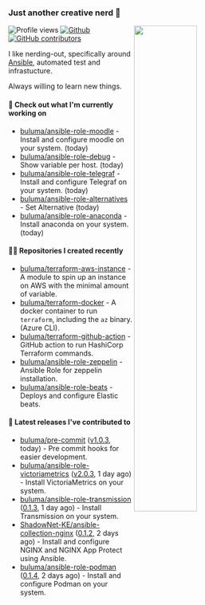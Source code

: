 ### Just another creative nerd 👋


![Profile views](https://gpvc.arturio.dev/buluma) <a href="https://gitstats.me/buluma">
  <img align="right" src="https://github-readme-stats.vercel.app/api?username=buluma&theme=gotham&show_icons=true" width="50%"/>
</a>
[![Github](https://img.shields.io/badge/-buluma-black?style=flat&labelColor=black&logo=github&logoColor=white&include_all_commits=true&count_private=true)](https://gitstats.me/buluma)
[![GitHub contributors](https://img.shields.io/github/contributors/buluma/badges.svg)](https://GitHub.com/buluma/badges/graphs/contributors/)

I like nerding-out, specifically around [Ansible](https://github.com/ansible/ansible), automated test and infrastucture.

Always willing to learn new things.

#### 👷 Check out what I'm currently working on

- [buluma/ansible-role-moodle](https://github.com/buluma/ansible-role-moodle) - Install and configure moodle on your system. (today)
- [buluma/ansible-role-debug](https://github.com/buluma/ansible-role-debug) - Show variable per host. (today)
- [buluma/ansible-role-telegraf](https://github.com/buluma/ansible-role-telegraf) - Install and configure Telegraf on your system. (today)
- [buluma/ansible-role-alternatives](https://github.com/buluma/ansible-role-alternatives) - Set Alternative (today)
- [buluma/ansible-role-anaconda](https://github.com/buluma/ansible-role-anaconda) - Install anaconda on your system. (today)

#### 👨‍💻 Repositories I created recently

- [buluma/terraform-aws-instance](https://github.com/buluma/terraform-aws-instance) - A module to spin up an instance on AWS with the minimal amount of variable.
- [buluma/terraform-docker](https://github.com/buluma/terraform-docker) - A docker container to run `terraform`, including the `az` binary. (Azure CLI).
- [buluma/terraform-github-action](https://github.com/buluma/terraform-github-action) - GitHub action to run HashiCorp Terraform commands.
- [buluma/ansible-role-zeppelin](https://github.com/buluma/ansible-role-zeppelin) - Ansible Role for zeppelin installation.
- [buluma/ansible-role-beats](https://github.com/buluma/ansible-role-beats) - Deploys and configure Elastic beats.

#### 🚀 Latest releases I've contributed to

- [buluma/pre-commit](https://github.com/buluma/pre-commit) ([v1.0.3](https://github.com/buluma/pre-commit/releases/tag/v1.0.3), today) - Pre commit hooks for easier development.
- [buluma/ansible-role-victoriametrics](https://github.com/buluma/ansible-role-victoriametrics) ([v2.0.3](https://github.com/buluma/ansible-role-victoriametrics/releases/tag/v2.0.3), 1 day ago) - Install VictoriaMetrics on your system.
- [buluma/ansible-role-transmission](https://github.com/buluma/ansible-role-transmission) ([0.1.3](https://github.com/buluma/ansible-role-transmission/releases/tag/0.1.3), 1 day ago) - Install Transmission on your system.
- [ShadowNet-KE/ansible-collection-nginx](https://github.com/ShadowNet-KE/ansible-collection-nginx) ([0.1.2](https://github.com/ShadowNet-KE/ansible-collection-nginx/releases/tag/0.1.2), 2 days ago) - Install and configure NGINX and NGINX App Protect using Ansible.
- [buluma/ansible-role-podman](https://github.com/buluma/ansible-role-podman) ([0.1.4](https://github.com/buluma/ansible-role-podman/releases/tag/0.1.4), 2 days ago) - Install and configure Podman on your system.


